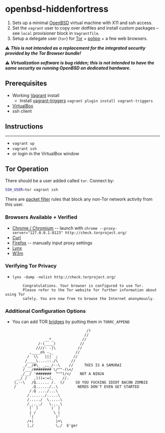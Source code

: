 # openbsd-hiddenfortress

1. Sets up a minimal [OpenBSD](http://openbsd.org/) virtual machine with X11 and ssh access.
2. Set the `vagrant` user to copy over dotfiles and install custom packages – see `local` provisioner block in `Vagrantfile`.
4. Setup a delegate user (`tor`) for [Tor](https://www.torproject.org/) + [polipo](http://www.pps.univ-paris-diderot.fr/~jch/software/polipo/) + a few web browsers.

⚠️ ***This is not intended as a replacement for the integrated security provided by the Tor Browser bundle!***

⚠️ ***Virtualization software is bug ridden; this is not intended to have the same security as running OpenBSD on dedicated hardware.***

## Prerequisites
- Working [Vagrant](http://www.vagrantup.com/) install
  - Install [vagrant-triggers](https://github.com/emyl/vagrant-triggers) `vagrant plugin install vagrant-triggers`
- [VirtualBox](https://www.virtualbox.org/)
- ssh client

## Instructions
------------
- `vagrant up`
- `vagrant ssh`
- or login in the VirtualBox window

## Tor Operation
There should be a user added called `tor`. Connect by:
```bash
SSH_USER=tor vagrant ssh
```
There are [packet filter](https://www.openbsd.org/faq/pf/) rules that block any non-Tor network activity from this user.

### Browsers Available + Verified
- [Chrome / Chromium](https://www.chromium.org/Home) -- launch with `chrome --proxy-server="127.0.0.1:8123" http://check.torproject.org/`
- [Curl](http://curl.haxx.se/)
- [Firefox](https://mozilla.org/) -- manually input proxy settings
- [Lynx](http://lynx.browser.org/)
- [W3m](http://w3m.sourceforge.net/)

### Verifying Tor Privacy
- `lynx -dump -nolist http://check.torproject.org/`
```
        Congratulations. Your browser is configured to use Tor.
        Please refer to the Tor website for further information about using Tor
        safely. You are now free to browse the Internet anonymously.
```

### Additional Configuration Options
- You can add TOR [bridges](https://www.torproject.org/docs/bridges.html.en) by putting them in `TORRC_APPEND`

```
                                     /)
                                    //
                  __*_             //
               /-(____)           //
              ////- -|\          //
           ,____o% -,_          //
          /  \\   |||  ;       //
         /____\....::./\      //
        _/__/#\_ _,,_/--\    //     THIS IS A SAMURAI
        /___/######## \/""-(\</
       _/__/ '#######  ""^(/</    NOT A NINJA
     __/ /   ,)))=:=(,    //.
    |,--\   /Q...... /.  (/     SO YOU FUCKING IDIOT BACON ZOMBIE
    /       .Q....../..\         NERDS DON'T EVEN GET STARTED
           /.Q ..../...\
          /......./.....\
          /...../  \.....\
          /_.._./   \..._\
           (` )      (` )
           | /        \ |
           '(          )'
          /+|          |+\
          |,/          \,/  b'ger
```
